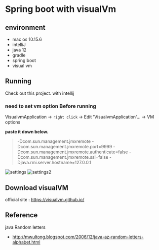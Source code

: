 # Spring boot with visualVm

## environment
- mac os 10.15.6
- intelliJ
- java 12
- gradle
- spring boot
- visual vm

## Running
Check out this project. with intellij
### need to set vm option Before running 
VisualvmApplication -> `right click` -> Edit 'VisualvmApplication'... -> VM options

**paste it down below.**

> -Dcom.sun.management.jmxremote -Dcom.sun.management.jmxremote.port=9999 -Dcom.sun.management.jmxremote.authenticate=false -Dcom.sun.management.jmxremote.ssl=false -Djava.rmi.server.hostname=127.0.0.1


![settings](https://user-images.githubusercontent.com/44669620/90213686-5c359280-de31-11ea-8d4b-3d4372007e05.png)
![settings2](https://user-images.githubusercontent.com/44669620/90213746-8be49a80-de31-11ea-9eff-2fb6799a336a.png)



## Download visualVM
official site : https://visualvm.github.io/


## Reference
java Random letters 
- http://mwultong.blogspot.com/2006/12/java-az-random-letters-alphabet.html
